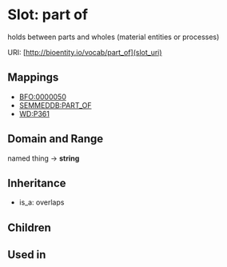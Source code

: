 # Slot: part of


holds between parts and wholes (material entities or processes)

URI: [http://bioentity.io/vocab/part_of](slot_uri)
## Mappings

 * [BFO:0000050](http://purl.obolibrary.org/obo/BFO_0000050)
 * [SEMMEDDB:PART_OF](http://purl.obolibrary.org/obo/SEMMEDDB_PART_OF)
 * [WD:P361](http://purl.obolibrary.org/obo/WD_P361)
## Domain and Range

named thing -> **string**
## Inheritance

 *  is_a: overlaps
## Children

## Used in

